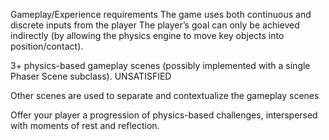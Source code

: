 Gameplay/Experience requirements
The game uses both continuous and discrete inputs from the player
The player’s goal can only be achieved indirectly (by allowing the physics engine to move key objects into position/contact).


3+ physics-based gameplay scenes (possibly implemented with a single Phaser Scene subclass).
UNSATISFIED

Other scenes are used to separate and contextualize the gameplay scenes

Offer your player a progression of physics-based challenges, interspersed with moments of rest and reflection.